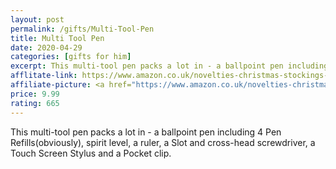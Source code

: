 ```yaml
---
layout: post
permalink: /gifts/Multi-Tool-Pen
title: Multi Tool Pen
date: 2020-04-29
categories: [gifts for him]
excerpt: This multi-tool pen packs a lot in - a ballpoint pen including 4 Pen Refills(obviously), spirit level, a ruler, a Slot and cross-head screwdriver, a Touch Screen Stylus and a Pocket clip.
afflitate-link: https://www.amazon.co.uk/novelties-christmas-stockings-presents-stocking/dp/B07JDPP96F/ref=as_li_ss_tl?dchild=1&keywords=gifts+for+him&qid=1588192263&sr=8-15&th=1&linkCode=ll1&tag=jeleero-21&linkId=1732d4e16c4c75d4b100baa2d1a31ad3
affiliate-picture: <a href="https://www.amazon.co.uk/novelties-christmas-stockings-presents-stocking/dp/B07JDPP96F/ref=as_li_ss_il?dchild=1&keywords=gifts+for+him&qid=1588192263&sr=8-15&th=1&linkCode=li3&tag=jeleero-21&linkId=82772cda20f76cd289b1430cfeb931fb" target="_blank"><img border="0" src="//ws-eu.amazon-adsystem.com/widgets/q?_encoding=UTF8&ASIN=B07JDPP96F&Format=_SL250_&ID=AsinImage&MarketPlace=GB&ServiceVersion=20070822&WS=1&tag=jeleero-21" ></a><img src="https://ir-uk.amazon-adsystem.com/e/ir?t=jeleero-21&l=li3&o=2&a=B07JDPP96F" width="1" height="1" border="0" alt="" style="border:none !important; margin:0px !important;" />
price: 9.99
rating: 665
---
```

This multi-tool pen packs a lot in - a ballpoint pen including 4 Pen Refills(obviously), spirit level, a ruler, a Slot and cross-head screwdriver, a Touch Screen Stylus and a Pocket clip.
